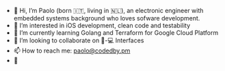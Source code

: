- 👋 Hi, I’m Paolo (born 🇮🇹, living in 🇳🇱), an electronic engineer with embedded systems background who loves sofware development.
- 👀 I’m interested in iOS development, clean code and testability
- 🌱 I’m currently learning Golang and Terraform for Google Cloud Platform
- 💞️ I’m looking to collaborate on 🧠-💻 Interfaces 
- 📫 How to reach me: paolo@codedby.pm
- 🤌

<!---
codedbypm/codedbypm is a ✨ special ✨ repository because its `README.md` (this file) appears on your GitHub profile.
You can click the Preview link to take a look at your changes.
--->

